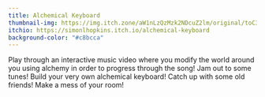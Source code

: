 ```yaml
---
title: Alchemical Keyboard
thumbnail-img: https://img.itch.zone/aW1nLzQzMzk2NDcuZ2lm/original/toC3uY.gif
itchio: https://simonlhopkins.itch.io/alchemical-keyboard
background-color: "#c8bcca"
---
```


Play through an interactive music video where you modify the world around you using alchemy in order to progress through the song! Jam out to some tunes! Build your very own alchemical keyboard! Catch up with some old friends! Make a mess of your room!
